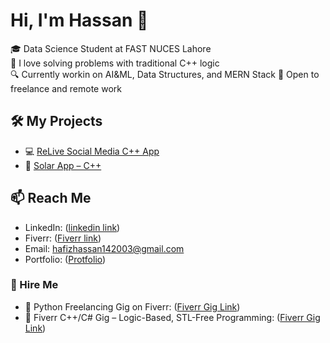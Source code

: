 # Hi, I'm Hassan 👋
🎓 Data Science Student at FAST NUCES Lahore  
🧠 I love solving problems with traditional C++ logic  
🔍 Currently workin on AI&ML, Data Structures, and MERN Stack 
🚀 Open to freelance and remote work

## 🛠️ My Projects
- 💻 [ReLive Social Media C++ App]([https://github.com/your-repo-link](https://github.com/HassanNawaz14/ReLive-CLI-App))  
- 🔢 [Solar App – C++]([https://github.com/your-repo-link](https://github.com/HassanNawaz14/Solar-Project))  

## 📫 Reach Me
- LinkedIn: ([linkedin link](https://www.linkedin.com/in/hafiz-m-hassan-322331256))
- Fiverr: ([Fiverr link](https://www.fiverr.com/hassannawaz14?public_mode=true))
- Email: hafizhassan142003@gmail.com
- Portfolio: ([Protfolio](https://hassan-nawaz-portfolio00.vercel.app/))

### 📌 Hire Me
- 💼 Python Freelancing Gig on Fiverr: ([Fiverr Gig Link](http://www.fiverr.com/s/AykGoXR)) 
- 🔗 Fiverr C++/C# Gig – Logic-Based, STL-Free Programming: ([Fiverr Gig Link](https://www.fiverr.com/hassannawaz14/write-clean-c-cpp-and-c-sharp-programs-without-stl-or-built-ins))
